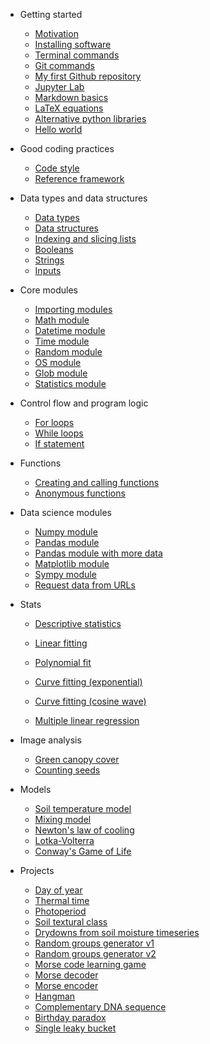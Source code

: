 * Getting started
  * [Motivation](/getting_started/motivation.md)
  * [Installing software](/getting_started/installing_software.md)
  * [Terminal commands](/getting_started/terminal_commands.md)
  * [Git commands](/getting_started/git_commands.md)
  * [My first Github repository](/getting_started/my_first_repo.md)
  * [Jupyter Lab](/getting_started/jupyter_lab.md)
  * [Markdown basics](/getting_started/markdown_basics.md)
  * [LaTeX equations](/getting_started/latex_equations.md)
  * [Alternative python libraries](/getting_started/alt_python_libraries.md)
  * [Hello world](/hello_world/hello_world.md)

* Good coding practices
  * [Code style](/coding_practices/code_style.md)
  * [Reference framework](/coding_practices/reference_framework.md)

* Data types and data structures
  * [Data types](/data_types/data_types.md)
  * [Data structures](/data_structures/data_structures.md)
  * [Indexing and slicing lists](/indexing_and_slicing_lists/indexing_and_slicing_lists.md)
  * [Booleans](/booleans/booleans.md)
  * [Strings](/strings/strings.md)
  * [Inputs](/inputs/inputs.md)

* Core modules
  * [Importing modules](/importing_modules/importing_modules.md)
  * [Math module](/math_module/math_module.md)
  * [Datetime module](/math_module/math_module.md)
  * [Time module](/time_module/time_module.md)
  * [Random module](/random_module/random_module.md)
  * [OS module](/os_module/os_module.md)
  * [Glob module](/glob_module/glob_module.md)
  * [Statistics module](/statistics_module/statistics_module.md)

* Control flow and program logic
  * [For loops](/for_loops/for_loops.md)
  * [While loops](/while_loops/while_loops.md)
  * [If statement](if_statement/if_statement.md)

* Functions
  * [Creating and calling functions](/functions/functions.md)
  * [Anonymous functions](/anonymous_functions/anonymous_functions.md)

* Data science modules
  * [Numpy module](/numpy_module/numpy_module.md)
  * [Pandas module](/pandas_module/pandas_module.md)
  * [Pandas module with more data](/pandas-module_data/pandas-module_data.md)
  * [Matplotlib module](/matplotlib_module/matplotlib_module.md)
  * [Sympy module](/sympy_module/sympy_module.md)
  * [Request data from URLs](/url_request_uscrn/url_request_uscrn.md)

* Stats
  * [Descriptive statistics](/stats_descriptive/stats_descriptive.md)
  * [Linear fitting](/stats_linear_fit/stats_linear_fit.md)
  * [Polynomial fit](/stats_polynomial_fit/stats_polynomial_fit.md)
  * [Curve fitting (exponential)](/stats_curve_fitting_exp/stats_curve_fitting_exp.md)

  * [Curve fitting (cosine wave)](/stats_curve_fitting_wave/stats_curve_fitting_wave.md)
  * [Multiple linear regression](/stats_multiple_linear_regression/stats_multiple_linear_regression.md)

* Image analysis
  * [Green canopy cover](/image_analysis_canopeo/image_analysis_canopeo.md)
  * [Counting seeds](/image_analysis_count_seeds/image_analysis_count_seeds.md)

* Models
  * [Soil temperature model](/soil_temperature_model/soil_temperature_model.md)
  * [Mixing model](/mixing_model/mixing_model.md)
  * [Newton's law of cooling](/newton_law_cooling/newton_law_cooling.md)
  * [Lotka-Volterra](/lotka_volterra/lotka_volterra.md)
  * [Conway's Game of Life](/game_of_life/game_of_life.md)

* Projects
  * [Day of year](/day_of_year/day_of_year.md)
  * [Thermal time](/thermal_time/thermal_time.md)
  * [Photoperiod](/photoperiod/photoperiod.md)
  * [Soil textural class](/soil_textural_class/soil_textural_class.md)
  * [Drydowns from soil moisture timeseries](/drydowns_from_timeseries/drydowns_from_timeseries.md)
  * [Random groups generator v1](/random_groups_v1/random_groups_v1.md)
  * [Random groups generator v2](/random_groups_v2/random_groups_v2.md)
  * [Morse code learning game](/morse_code_guessing_game/morse_code_guessing_game.md)
  * [Morse decoder](/morse_decoder/morse_decoder.md)
  * [Morse encoder](/morse_encoder/morse_encoder.md)
  * [Hangman](/hangman/hangman.md)
  * [Complementary DNA sequence](/complementary_dna_sequence/complementary_dna_sequence.md)
  * [Birthday paradox](/birthday_paradox/birthday_paradox.md)
  * [Single leaky bucket](/single_leaky_bucket/single_leaky_bucket.md)

